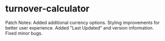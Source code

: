 # turnover-calculator

Patch Notes:
Added additional currency options.
Styling improvements for better user experience.
Added "Last Updated" and version information.
Fixed minor bugs.
